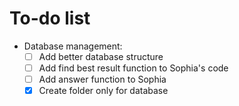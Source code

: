 # To-do list

- Database management:
    - [ ] Add better database structure
    - [ ] Add find best result function to Sophia's code
    - [ ] Add answer function to Sophia
    - [X] Create folder only for database